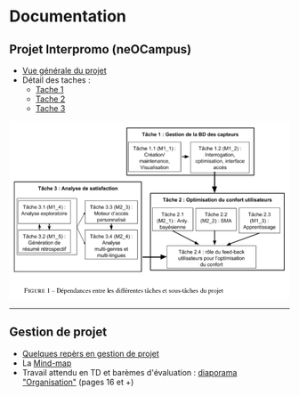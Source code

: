 # Documentation

## Projet Interpromo (neOCampus)

 - [Vue générale du projet](neocampus/projectDescription-1.pdf)
 - Détail des taches :
    - [Tache 1](neocampus/tache1-BD.pdf)
    - [Tache 2](neocampus/tache2-optimisation.pdf)
    - [Tache 3](neocampus/tache3-satisfaction.pdf)
   
![Dépendances entre les taches](images/interpromo_dependances-taches.png)

---

## Gestion de projet

 - [Quelques repèrs en gestion de projet](UEprojet/quelques_reperes.pdf)
 - La [Mind-map](UEprojet/LeDeveloppementLogicielDansSonEnsemble.pdf)
 - Travail attendu en TD et barèmes d'évaluation : [diaporama "Organisation"](UEprojet/Organisation_2018_2019.pdf) (pages 16 et +)

